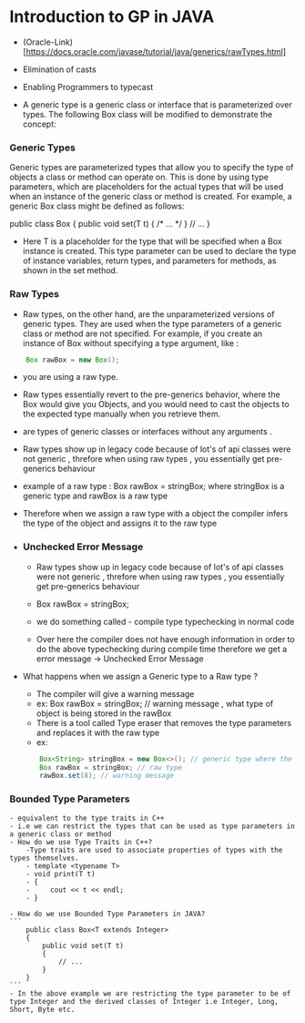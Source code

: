 # Introduction to GP in JAVA

- (Oracle-Link)[https://docs.oracle.com/javase/tutorial/java/generics/rawTypes.html]

- Elimination of casts 
- Enabling Programmers to typecast
- A generic type is a generic class or interface that is parameterized over types. The following Box class will be modified to demonstrate the concept:


### Generic Types

Generic types are parameterized types that allow you to specify the type of objects a class or method can operate on. This is done by using type parameters, which are placeholders for the actual types that will be used when an instance of the generic class or method is created. For example, a generic Box class might be defined as follows:

public class Box<T> {
    public void set(T t) { /* ... */ }
    // ...
}
- Here T is a placeholder for the type that will be specified when a Box instance is created. This type parameter can be used to declare the type of instance variables, return types, and parameters for methods, as shown in the set method.



### Raw Types 

- Raw types, on the other hand, are the unparameterized versions of generic types. They are used when the type parameters of a generic class or method are not specified. For example, if you create an instance of Box without specifying a type argument, like :
```java
    Box rawBox = new Box();
```
- you are using a raw type. 
- Raw types essentially revert to the pre-generics behavior, where the Box would give you Objects, and you would need to cast the objects to the expected type manually when you retrieve them.
- are types of generic classes or interfaces without any arguments . 
- Raw types show up in legacy code because of lot's of api classes were not generic , threfore when using raw types , you essentially get pre-generics behaviour
- example of a raw type : Box rawBox = stringBox; where stringBox is a generic type and rawBox is a raw type
- Therefore when we assign a raw type with a object the compiler infers the type of the object and assigns it to the raw type


- ### Unchecked Error Message
    - Raw types show up in legacy code because of lot's of api classes were not generic , threfore when using raw types , you essentially get pre-generics behaviour 
    - Box rawBox = stringBox;

    - we do something called - compile type typechecking in normal code 
    - Over here the compiler does not have enough information in order to do the above typechecking during compile time therefore we get a error message -> Unchecked Error Message

- What happens when we assign a Generic type to a Raw type ?
    - The compiler will give a warning message
    - ex: Box rawBox = stringBox; // warning message , what type of object is being stored in the rawBox
    - There is a tool called Type eraser that removes the type parameters and replaces it with the raw type
    - ex: 
    ```java
        Box<String> stringBox = new Box<>(); // generic type where the type is specified as String and the new Box is created with the type String
        Box rawBox = stringBox; // raw type
        rawBox.set(8); // warning message
    ```


### Bounded Type Parameters
    - equivalent to the type traits in C++
    - i.e we can restrict the types that can be used as type parameters in a generic class or method
    - How do we use Type Traits in C++?
        -Type traits are used to associate properties of types with the types themselves.
        - template <typename T>
        - void print(T t)
        - {
        -     cout << t << endl;
        - }
    
    - How do we use Bounded Type Parameters in JAVA?
    ``` 
        public class Box<T extends Integer>
        {
            public void set(T t)
            {
                // ...
            }
        }
    ```
    - In the above example we are restricting the type parameter to be of type Integer and the derived classes of Integer i.e Integer, Long, Short, Byte etc.
    
    
